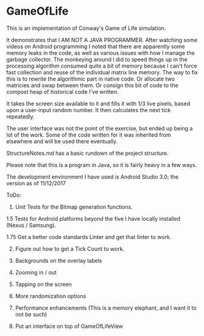 # GameOfLife

This is an implementation of Conway's Game of Life simulation.  

It demonstrates that I AM NOT A JAVA PROGRAMMER.  After watching some videos on Android
programming I noted that there are apparently some memory leaks in the code, as well as
various issues with how I manage the garbage collector.  The monkeying around
I did to speed things up in the processing algorithm consumed quite a bit of memory because
I can't force fast collection and reuse of the individual matrix line memory.  The way to fix
this is to rewrite the algorithmic part in native code.  Or allocate two matricies and swap between
them. Or consign this bit of code to the compost heap of historical code I've written.

It takes the screen size available to it and fills it with 1/3 live pixels, based upon a
user-input random number.  It then calculates the next tick repeatedly.

The user interface was not the point of the exercise, but ended up being a lot of the work.
  Some of the code written for it was inherited from elsewhere and will be used there eventually.

StructureNotes.md has a basic rundown of the project structure.

Please note that this is a program in Java, so it is fairly heavy in a few ways.

The development environment I have used is Android Studio 3.0; the version as of 11/12/2017

ToDo:
1. Unit Tests for the Bitmap generation functions.

1.5 Tests for Android platforms beyond the five I have locally installed (Nexus / Samsung).

1.75 Get a better code standards Linter and get that linter to work.

2. Figure out how to get a Tick Count to work.

3. Backgrounds on the overlay labels

4. Zooming in / out

5. Tapping on the screen

6. More randomization options

7. Performance enhancements (This is a memory elephant, and I want it to not be such)

8. Put an interface on top of GameOfLifeView
